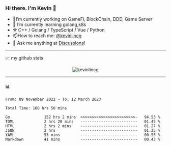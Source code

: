 ### Hi there. I'm Kevin 👋

- 🔭I’m currently working on GameFi, BlockChain, DDD, Game Server
- 🌱 I’m currently learning golang,k8s
-   :hammer_and_pick: C++ / Golang / TypeScript / Vue / Python
- 📫How to reach me: [@kevinlincg](https://twitter.com/kevinlincg) 
-   :thought_balloon: Ask me anything at [Discussions](https://github.com/kevinlincg/kevinlincg/discussions/new)!

---

📈 my github stats

<p align="center"> <img src="https://github-readme-stats-ouuan.vercel.app/api?username=kevinlincg&theme=dark&show_icons=true&count_private=true" alt="kevinlincg" />

---

#### :bar_chart: 

<!--START_SECTION:waka-->

```text
From: 09 November 2022 - To: 12 March 2023

Total Time: 160 hrs 50 mins

Go               152 hrs 2 mins  >>>>>>>>>>>>>>>>>>>>>>>>-   94.53 %
TOML             2 hrs 20 mins   -------------------------   01.45 %
HTML             2 hrs 2 mins    -------------------------   01.27 %
JSON             2 hrs           -------------------------   01.25 %
YAML             53 mins         -------------------------   00.55 %
Markdown         41 mins         -------------------------   00.43 %
```

<!--END_SECTION:waka-->
